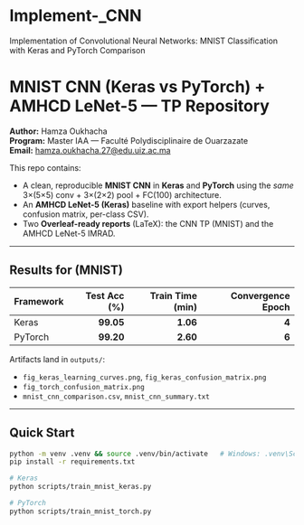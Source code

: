 # Implement-_CNN
Implementation of Convolutional Neural Networks: MNIST Classification with Keras and PyTorch Comparison

# MNIST CNN (Keras vs PyTorch) + AMHCD LeNet-5 — TP Repository

**Author:** Hamza Oukhacha  
**Program:** Master IAA — Faculté Polydisciplinaire de Ouarzazate  
**Email:** hamza.oukhacha.27@edu.uiz.ac.ma

This repo contains:
- A clean, reproducible **MNIST CNN** in **Keras** and **PyTorch** using the *same* 3×(5×5) conv + 3×(2×2) pool + FC(100) architecture.
- An **AMHCD LeNet-5 (Keras)** baseline with export helpers (curves, confusion matrix, per-class CSV).
- Two **Overleaf-ready reports** (LaTeX): the CNN TP (MNIST) and the AMHCD LeNet-5 IMRAD.

---

## Results for (MNIST)

| Framework | Test Acc (%) | Train Time (min) | Convergence Epoch |
|---|---:|---:|---:|
| Keras | **99.05** | **1.06** | **4** |
| PyTorch | **99.20** | **2.60** | **6** |

Artifacts land in `outputs/`:
- `fig_keras_learning_curves.png`, `fig_keras_confusion_matrix.png`
- `fig_torch_confusion_matrix.png`
- `mnist_cnn_comparison.csv`, `mnist_cnn_summary.txt`

---

## Quick Start

```bash
python -m venv .venv && source .venv/bin/activate   # Windows: .venv\Scripts\activate
pip install -r requirements.txt

# Keras
python scripts/train_mnist_keras.py

# PyTorch
python scripts/train_mnist_torch.py
